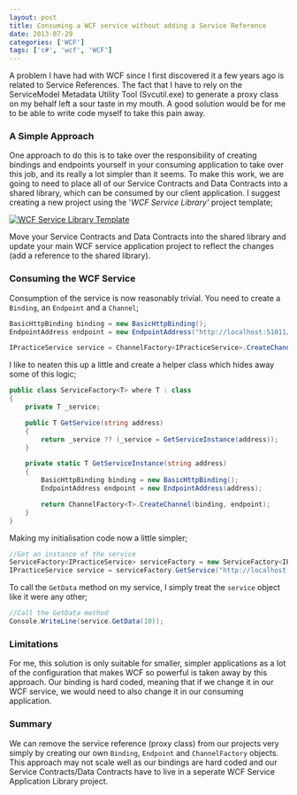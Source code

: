 ```yaml
---
layout: post
title: Consuming a WCF service without adding a Service Reference
date: 2013-07-29
categories: ['WCF']
tags: ['c#', 'wcf', 'WCF']
---
```


A problem I have had with WCF since I first discovered it a few years ago is related to Service References. The fact that I have to rely on the ServiceModel Metadata Utility Tool (Svcutil.exe) to generate a proxy class on my behalf left a sour taste in my mouth. A good solution would be for me to be able to write code myself to take this pain away.

### A Simple Approach

One approach to do this is to take over the responsibility of creating bindings and endpoints yourself in your consuming application to take over this job, and its really a lot simpler than it seems. To make this work, we are going to need to place all of our Service Contracts and Data Contracts into a shared library, which can be consumed by our client application. I suggest creating a new project using the '_WCF Service Library'_ project template;

[![WCF Service Library Template](hwcfservicelibrarytemplate1.png)](wcfservicelibrarytemplate1.png)

Move your Service Contracts and Data Contracts into the shared library and update your main WCF service application project to reflect the changes (add a reference to the shared library).

### Consuming the WCF Service

Consumption of the service is now reasonably trivial. You need to create a `Binding`, an `Endpoint` and a `Channel`;

```csharp
BasicHttpBinding binding = new BasicHttpBinding();
EndpointAddress endpoint = new EndpointAddress("http://localhost:51011/PracticeService.svc");

IPracticeService service = ChannelFactory<IPracticeService>.CreateChannel(binding, endpoint);
```

I like to neaten this up a little and create a helper class which hides away some of this logic;

```csharp
public class ServiceFactory<T> where T : class
{
    private T _service;

    public T GetService(string address)
    {
        return _service ?? (_service = GetServiceInstance(address));
    }

    private static T GetServiceInstance(string address)
    {
        BasicHttpBinding binding = new BasicHttpBinding();
        EndpointAddress endpoint = new EndpointAddress(address);

        return ChannelFactory<T>.CreateChannel(binding, endpoint);
    }
}
```

Making my initialisation code now a little simpler;

```csharp
//Get an instance of the service
ServiceFactory<IPracticeService> serviceFactory = new ServiceFactory<IPracticeService>();
IPracticeService service = serviceFactory.GetService("http://localhost:51011/PracticeService.svc");
```

To call the `GetData` method on my service, I simply treat the `service` object like it were any other;

```csharp
//Call the GetData method
Console.WriteLine(service.GetData(10));
```

### Limitations

For me, this solution is only suitable for smaller, simpler applications as a lot of the configuration that makes WCF so powerful is taken away by this approach. Our binding is hard coded, meaning that if we change it in our WCF service, we would need to also change it in our consuming application.

### Summary

We can remove the service reference (proxy class) from our projects very simply by creating our own `Binding`, `Endpoint` and `ChannelFactory` objects. This approach may not scale well as our bindings are hard coded and our Service Contracts/Data Contracts have to live in a seperate WCF Service Application Library project.
